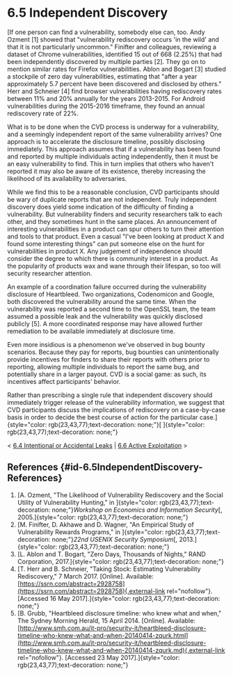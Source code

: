 # 6.5 Independent Discovery 

[If one person can find a vulnerability, somebody else can, too. Andy
Ozment \[1\] showed that \"vulnerability rediscovery occurs \'in the
wild\' and that it is not particularly uncommon.\" Finifter and
colleagues, reviewing a dataset of Chrome vulnerabilities, identified 15
out of 668 (2.25%) that had been independently discovered by multiple
parties \[2\]. They go on to mention similar rates for Firefox
vulnerabilities. Ablon and Bogart \[3\] studied a stockpile of zero day
vulnerabilities, estimating that \"after a year approximately 5.7
percent have been discovered and disclosed by others.\" Herr and
Schneier \[4\] find browser vulnerabilities having rediscovery rates
between 11% and 20% annually for the years 2013-2015. For Android
vulnerabilities during the 2015-2016 timeframe, they found an annual
rediscovery rate of 22%.

What is to be done when the CVD process is underway for a vulnerability,
and a seemingly independent report of the same vulnerability arrives?
One approach is to accelerate the disclosure timeline, possibly
disclosing immediately. This approach assumes that if a vulnerability
has been found and reported by multiple individuals acting
independently, then it must be an easy vulnerability to find. This in
turn implies that others who haven\'t reported it may also be aware of
its existence, thereby increasing the likelihood of its availability to
adversaries.

While we find this to be a reasonable conclusion, CVD participants
should be wary of duplicate reports that are not independent. Truly
independent discovery does yield some indication of the difficulty of
finding a vulnerability. But vulnerability finders and security
researchers talk to each other, and they sometimes hunt in the same
places. An announcement of interesting vulnerabilities in a product can
spur others to turn their attention and tools to that product. Even a
casual \"I\'ve been looking at product X and found some interesting
things\" can put someone else on the hunt for vulnerabilities in product
X. Any judgement of independence should consider the degree to which
there is community interest in a product. As the popularity of products
wax and wane through their lifespan, so too will security researcher
attention.

An example of a coordination failure occurred during the vulnerability
disclosure of Heartbleed. Two organizations, Codenomicon and Google,
both discovered the vulnerability around the same time. When the
vulnerability was reported a second time to the OpenSSL team, the team
assumed a possible leak and the vulnerability was quickly disclosed
publicly \[5\]. A more coordinated response may have allowed further
remediation to be available immediately at disclosure time.

Even more insidious is a phenomenon we\'ve observed in bug bounty
scenarios. Because they pay for reports, bug bounties can
unintentionally provide incentives for finders to share their reports
with others prior to reporting, allowing multiple individuals to report
the same bug, and potentially share in a larger payout. CVD is a social
game: as such, its incentives affect participants\' behavior.

Rather than prescribing a single rule that independent discovery should
immediately trigger release of the vulnerability information, we suggest
that CVD participants discuss the implications of rediscovery on a
case-by-case basis in order to decide the best course of action for the
particular case.]{style="color: rgb(23,43,77);text-decoration: none;"}[
]{style="color: rgb(23,43,77);text-decoration: none;"}



\< [6.4 Intentional or Accidental
Leaks](6_4) \| [6.6 Active
Exploitation](6_6) \>


## References {#id-6.5IndependentDiscovery-References}

1.  [A. Ozment, \"The Likelihood of Vulnerability Rediscovery and the
    Social Utility of Vulnerability Hunting,\" in
    ]{style="color: rgb(23,43,77);text-decoration: none;"}*Workshop on
    Economics and Information Security*[,
    2005.]{style="color: rgb(23,43,77);text-decoration: none;"}
2.  [M. Finifter, D. Akhawe and D. Wagner, \"An Empirical Study of
    Vulnerability Rewards Programs,\" in
    ]{style="color: rgb(23,43,77);text-decoration: none;"}*22nd USENIX
    Security Symposium*[,
    2013.]{style="color: rgb(23,43,77);text-decoration: none;"}
3.  [L. Ablon and T. Bogart, \"Zero Days, Thousands of Nights,\" RAND
    Corporation,
    2017.]{style="color: rgb(23,43,77);text-decoration: none;"}
4.  [T. Herr and B. Schneier, \"Taking Stock: Estimating Vulnerability
    Rediscovery,\" 7 March 2017. \[Online\]. Available:
    [https://ssrn.com/abstract=2928758](https://ssrn.com/abstract=2928758){.external-link
    rel="nofollow"}. \[Accessed 16 May
    2017\].]{style="color: rgb(23,43,77);text-decoration: none;"}
5.  [B. Grubb, \"Heartbleed disclosure timeline: who knew what and
    when,\" The Sydney Morning Herald, 15 April 2014. \[Online\].
    Available:
    [http://www.smh.com.au/it-pro/security-it/heartbleed-disclosure-timeline-who-knew-what-and-when-20140414-zqurk.html](http://www.smh.com.au/it-pro/security-it/heartbleed-disclosure-timeline-who-knew-what-and-when-20140414-zqurk.md){.external-link
    rel="nofollow"}. \[Accessed 23 May
    2017\].]{style="color: rgb(23,43,77);text-decoration: none;"}

